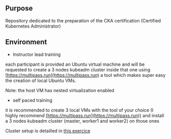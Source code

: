 ## Purpose

Repository dedicated to the preparation of the CKA certification (Certified Kubernetes Administrator)

## Environment

- Instructor lead training

each participant is provided an Ubuntu virtual machine and will be requested to create a 3 nodes kubeadm cluster inside that one using [https://multipass.run](https://multipass.run) a tool which makes super easy the creation of local Ubuntu VMs.

Note: the host VM has nested virtualization enabled

- self paced training

it is recommended to create 3 local VMs with the tool of your choice (I highly recommend [https://multipass.run](https://multipass.run)) and install a 3 nodes kubeadm cluster (master, worker1 and worker2) on those ones

Cluster setup is detailled in [this exercice](./1-Cluster/kubeadm-setup.md)